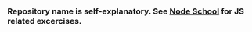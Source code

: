 ### Repository name is self-explanatory. See [Node School](https://nodeschool.io/) for JS related excercises.
